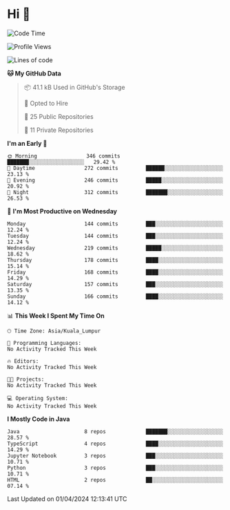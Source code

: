 <h1>Hi 👋</h1>

<!--START_SECTION:waka-->
![Code Time](http://img.shields.io/badge/Code%20Time-498%20hrs%2042%20mins-blue)

![Profile Views](http://img.shields.io/badge/Profile%20Views-0-blue)

![Lines of code](https://img.shields.io/badge/From%20Hello%20World%20I%27ve%20Written-1.2%20million%20lines%20of%20code-blue)

**🐱 My GitHub Data** 

> 📦 41.1 kB Used in GitHub's Storage 
 > 
> 💼 Opted to Hire
 > 
> 📜 25 Public Repositories 
 > 
> 🔑 11 Private Repositories 
 > 
**I'm an Early 🐤** 

```text
🌞 Morning                346 commits         ███████░░░░░░░░░░░░░░░░░░   29.42 % 
🌆 Daytime                272 commits         ██████░░░░░░░░░░░░░░░░░░░   23.13 % 
🌃 Evening                246 commits         █████░░░░░░░░░░░░░░░░░░░░   20.92 % 
🌙 Night                  312 commits         ███████░░░░░░░░░░░░░░░░░░   26.53 % 
```
📅 **I'm Most Productive on Wednesday** 

```text
Monday                   144 commits         ███░░░░░░░░░░░░░░░░░░░░░░   12.24 % 
Tuesday                  144 commits         ███░░░░░░░░░░░░░░░░░░░░░░   12.24 % 
Wednesday                219 commits         █████░░░░░░░░░░░░░░░░░░░░   18.62 % 
Thursday                 178 commits         ████░░░░░░░░░░░░░░░░░░░░░   15.14 % 
Friday                   168 commits         ████░░░░░░░░░░░░░░░░░░░░░   14.29 % 
Saturday                 157 commits         ███░░░░░░░░░░░░░░░░░░░░░░   13.35 % 
Sunday                   166 commits         ████░░░░░░░░░░░░░░░░░░░░░   14.12 % 
```


📊 **This Week I Spent My Time On** 

```text
🕑︎ Time Zone: Asia/Kuala_Lumpur

💬 Programming Languages: 
No Activity Tracked This Week

🔥 Editors: 
No Activity Tracked This Week

🐱‍💻 Projects: 
No Activity Tracked This Week

💻 Operating System: 
No Activity Tracked This Week
```

**I Mostly Code in Java** 

```text
Java                     8 repos             ███████░░░░░░░░░░░░░░░░░░   28.57 % 
TypeScript               4 repos             ████░░░░░░░░░░░░░░░░░░░░░   14.29 % 
Jupyter Notebook         3 repos             ███░░░░░░░░░░░░░░░░░░░░░░   10.71 % 
Python                   3 repos             ███░░░░░░░░░░░░░░░░░░░░░░   10.71 % 
HTML                     2 repos             ██░░░░░░░░░░░░░░░░░░░░░░░   07.14 % 
```




 Last Updated on 01/04/2024 12:13:41 UTC
<!--END_SECTION:waka-->
